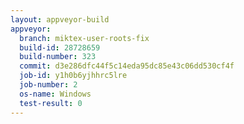 ```yaml
---
layout: appveyor-build
appveyor:
  branch: miktex-user-roots-fix
  build-id: 28728659
  build-number: 323
  commit: d3e286dfc44f5c14eda95dc85e43c06dd530cf4f
  job-id: y1h0b6yjhhrc5lre
  job-number: 2
  os-name: Windows
  test-result: 0
---
```

